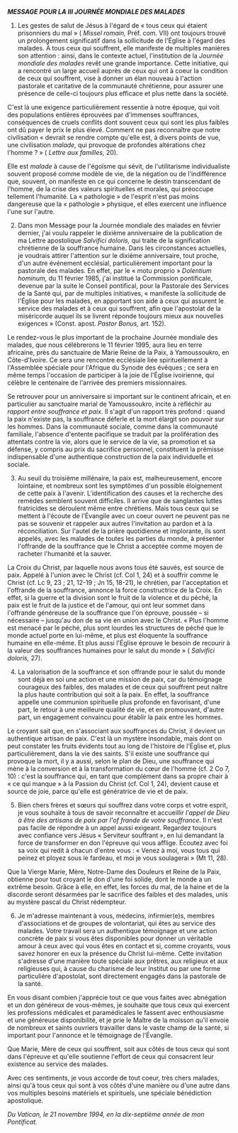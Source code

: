 ***MESSAGE POUR LA III JOURNÉE MONDIALE DES MALADES***

1. Les gestes de salut de Jésus à l'égard de « tous ceux qui étaient prisonniers du mal » ( *Missel romain,* Préf. com. VII) ont toujours trouvé un prolongement significatif dans la sollicitude de l'Église à l'égard des malades. À tous ceux qui souffrent, elle manifeste de multiples manières son attention : ainsi, dans le contexte actuel, l'institution de la *Journée mondiale des malades* revêt une grande importance. Cette initiative, qui a rencontré un large accueil auprès de ceux qui ont à coeur la condition de ceux qui souffrent, vise à donner un élan nouveau à l'action pastorale et caritative de la communauté chrétienne, pour assurer une présence de celle-ci toujours plus efficace et plus nette dans la société.

C'est là une exigence particulièrement ressentie à notre époque, qui voit des populations entières éprouvées par d'immenses souffrances, conséquences de cruels conflits dont souvent ceux qui sont les plus faibles ont dû payer le prix le plus élevé. Comment ne pas reconnaître que notre civilisation « devrait se rendre compte qu'elle est, à divers points de vue, une civilisation *malade,* qui provoque de profondes altérations chez l'homme ? » ( *Lettre aux familles,* 20).

Elle est *malade* à cause de l'égoïsme qui sévit, de l'utilitarisme individualiste souvent proposé comme modèle de vie, de la négation ou de l'indifférence que, souvent, on manifeste en ce qui concerne le destin transcendant de l'homme, de la crise des valeurs spirituelles et morales, qui préoccupe tellement l'humanité. La « pathologie » de l'esprit n'est pas moins dangereuse que la « pathologie » physique, et elles exercent une influence l'une sur l'autre.

2. Dans mon Message pour la Journée mondiale des malades en février dernier, j'ai voulu rappeler le dixième anniversaire de la publication de ma Lettre apostolique *Salvifici doloris,* qui traite de la signification chrétienne de la souffrance humaine. Dans les circonstances actuelles, je voudrais attirer l'attention sur le dixième anniversaire, tout proche, d'un autre événement ecclésial, particulièrement important pour la pastorale des malades. En effet, par le « motu proprio » *Dolentium hominum,* du 11 février 1985, j'ai institué la Commission pontificale, devenue par la suite le Conseil pontifical, pour la Pastorale des Services de la Santé qui, par de multiples initiatives, « manifeste la sollicitude de l'Église pour les malades, en apportant son aide à ceux qui assurent le service des malades et à ceux qui souffrent, afin que l'apostolat de la miséricorde auquel ils se livrent réponde toujours mieux aux nouvelles exigences » (Const. apost. *Pastor Bonus,* art. 152).

Le rendez-vous le plus important de la prochaine Journée mondiale des malades, que nous célébrerons le 11 février 1995, aura lieu en terre africaine, près du sanctuaire de Marie Reine de la Paix, à Yamoussoukro, en Côte-d'Ivoire. Ce sera une rencontre ecclésiale liée spirituellement à l'Assemblée spéciale pour l'Afrique du Synode des évêques ; ce sera en même temps l'occasion de participer à la joie de l'Église ivoirienne, qui célèbre le centenaire de l'arrivée des premiers missionnaires.

Se retrouver pour un anniversaire si important sur le continent africain, et en particulier au sanctuaire marial de Yamoussoukro, incite à réfléchir au *rapport entre souffrance* *et paix.* Il s'agit d'un rapport très profond : quand la paix n'existe pas, la souffrance déferle et la mort élargit son pouvoir sur les hommes. Dans la communauté sociale, comme dans la communauté familiale, l'absence d'entente pacifique se traduit par la prolifération des attentats contre la vie, alors que le service de la vie, sa promotion et sa défense, y compris au prix du sacrifice personnel, constituent la prémisse indispensable d'une authentique construction de la paix individuelle et sociale.

3. Au seuil du troisième millénaire, la paix est, malheureusement, encore lointaine, et nombreux sont les symptômes d'un possible éloignement de cette paix à l'avenir. L'identification des causes et la recherche des remèdes semblent souvent difficiles. Il arrive que de sanglantes luttes fratricides se déroulent même entre chrétiens. Mais tous ceux qui se mettent à l'écoute de l'Évangile avec un coeur ouvert ne peuvent pas ne pas se souvenir et rappeler aux autres l'invitation au pardon et à la réconciliation. Sur l'autel de la prière quotidienne et implorante, ils sont appelés, avec les malades de toutes les parties du monde, à présenter l'offrande de la souffrance que le Christ a acceptée comme moyen de racheter l'humanité et la sauver.

La Croix du Christ, par laquelle nous avons tous été sauvés, est source de paix. Appelé à l'union avec le Christ (cf. Col 1, 24) et à souffrir comme le Christ (cf. Lc 9, 23 ; 21, 12-19 ; Jn 15, 18-21), le chrétien, par l'acceptation et l'offrande de la souffrance, annonce la force constructrice de la Croix. En effet, si la guerre et la division sont le fruit de la violence et du péché, la paix est le fruit de la justice et de l'amour, qui ont leur sommet dans l'offrande généreuse de la souffrance que l'on éprouve, poussée – si nécessaire – jusqu'au don de sa vie en union avec le Christ. « Plus l'homme est menacé par le péché, plus sont lourdes les structures de péché que le monde actuel porte en lui-même, et plus est éloquente la souffrance humaine en elle-même. Et plus aussi l'Église éprouve le besoin de recourir à la valeur des souffrances humaines pour le salut du monde » ( *Salvifici doloris,* 27).

4. La valorisation de la souffrance et son offrande pour le salut du monde sont déjà en soi une action et une mission de paix, car du témoignage courageux des faibles, des malades et de ceux qui souffrent peut naître la plus haute contribution qui soit à la paix. En effet, la souffrance appelle une communion spirituelle plus profonde en favorisant, d'une part, le retour à une meilleure qualité de vie, et en promouvant, d'autre part, un engagement convaincu pour établir la paix entre les hommes.

Le croyant sait que, en s'associant aux souffrances du Christ, il devient un authentique artisan de paix. C'est là un mystère insondable, mais dont on peut constater les fruits évidents tout au long de l'histoire de l'Église et, plus particulièrement, dans la vie des saints. S'il existe une souffrance qui provoque la mort, il y a aussi, selon le plan de Dieu, une souffrance qui mène à la conversion et à la transformation du cœur de l'homme (cf. 2 Co 7, 10) : c'est la souffrance qui, en tant que complément dans sa propre chair à « ce qui manque » à la Passion du Christ (cf. Col 1, 24), devient cause et source de joie, parce qu'elle est génératrice de vie et de paix.

5. Bien chers frères et sœurs qui souffrez dans votre corps et votre esprit, je vous souhaite à tous de savoir reconnaître et accueillir *l'appel de Dieu à être des artisans de paix par* *l'of frande de votre souffrance.* Il n'est pas facile de répondre à un appel aussi exigeant. Regardez toujours avec confiance vers Jésus « Serviteur souffrant », en lui demandant la force de transformer en don l'épreuve qui vous afflige. Écoutez avec foi sa voix qui redit à chacun d'entre vous : « Venez à moi, vous tous qui peinez et ployez sous le fardeau, et moi je vous soulagerai » (Mt 11, 28).

Que la Vierge Marie, Mère, Notre-Dame des Douleurs et Reine de la Paix, obtienne pour tout croyant le don d'une foi solide, dont le monde a un extrême besoin. Grâce à elle, en effet, les forces du mal, de la haine et de la discorde seront désarmées par le sacrifice des faibles et des malades, unis au mystère pascal du Christ rédempteur.

6. Je m'adresse maintenant à vous, médecins, infirmier(e)s, membres d'associations et de groupes de volontariat, qui êtes au service des malades. Votre travail sera un authentique témoignage et une action concrète de paix si vous êtes disponibles pour donner un véritable amour à ceux avec qui vous êtes en contact et si, comme croyants, vous savez honorer en eux la présence du Christ lui-même. Cette invitation s'adresse d'une manière toute spéciale aux prêtres, aux religieux et aux religieuses qui, à cause du charisme de leur Institut ou par une forme particulière d'apostolat, sont directement engagés dans la pastorale de la santé.

En vous disant combien j'apprécie tout ce que vous faites avec abnégation et un don généreux de vous-mêmes, je souhaite que tous ceux qui exercent les professions médicales et paramédicales le fassent avec enthousiasme et une généreuse disponibilité, et je prie le Maître de la moisson qu'il envoie de nombreux et saints ouvriers travailler dans le vaste champ de la santé, si important pour l'annonce et le témoignage de l'Évangile.

Que Marie, Mère de ceux qui souffrent, soit aux côtés de tous ceux qui sont dans l'épreuve et qu'elle soutienne l'effort de ceux qui consacrent leur existence au service des malades.

Avec ces sentiments, je vous accorde de tout coeur, très chers malades, ainsi qu'à tous ceux qui sont à vos côtés d'une manière ou d'une autre dans vos multiples besoins matériels et spirituels, une spéciale bénédiction apostolique.

*Du Vatican, le 21 novembre 1994, en la dix-septième année de mon Pontificat.*